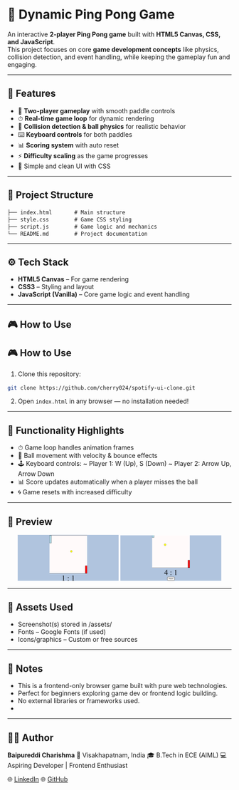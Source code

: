 # 🏓 Dynamic Ping Pong Game  

An interactive **2-player Ping Pong game** built with **HTML5 Canvas, CSS, and JavaScript**.  
This project focuses on core **game development concepts** like physics, collision detection, and event handling, while keeping the gameplay fun and engaging.  

---

## 🚀 Features  

* 🏓 **Two-player gameplay** with smooth paddle controls  
* ⏱ **Real-time game loop** for dynamic rendering  
* 🎯 **Collision detection & ball physics** for realistic behavior  
* ⌨️ **Keyboard controls** for both paddles  
* 📊 **Scoring system** with auto reset  
* ⚡ **Difficulty scaling** as the game progresses  
* 🎨 Simple and clean UI with CSS  

---

## 📂 Project Structure

```
├── index.html       # Main structure
├── style.css        # Game CSS styling
├── script.js        # Game logic and mechanics
└── README.md        # Project documentation
```

---

## ⚙️ Tech Stack  

* **HTML5 Canvas** – For game rendering  
* **CSS3** – Styling and layout  
* **JavaScript (Vanilla)** – Core game logic and event handling  

---

## 🎮 How to Use

## 🎮 How to Use

1. Clone this repository:

```bash
git clone https://github.com/cherry024/spotify-ui-clone.git
```

2. Open `index.html` in any browser — no installation needed!

---

## 🔧 Functionality Highlights

* ⏱ Game loop handles animation frames
* 🏐 Ball movement with velocity & bounce effects
* 🕹️ Keyboard controls:
     ~ Player 1: W (Up), S (Down)
     ~ Player 2: Arrow Up, Arrow Down
* 📊 Score updates automatically when a player misses the ball
* 🌀 Game resets with increased difficulty

---

## 📸 Preview

<p align="center">
  <img src="./screenshot1.png" width="45%" />
  <img src="./screenshot2.png" width="45%" />
</p>

---

## 📁 Assets Used

* Screenshot(s) stored in /assets/
* Fonts – Google Fonts (if used)
* Icons/graphics – Custom or free sources

---

## 📌 Notes

* This is a frontend-only browser game built with pure web technologies.
* Perfect for beginners exploring game dev or frontend logic building.
* No external libraries or frameworks used.
* 
---

## 👩‍💻 Author

**Baipureddi Charishma**
📍 Visakhapatnam, India
🎓 B.Tech in ECE (AIML)
💻 Aspiring Developer | Frontend Enthusiast

🌐 [LinkedIn](https://www.linkedin.com/in/charishmaa/)
🌐 [GitHub](https://github.com/cherry024)
